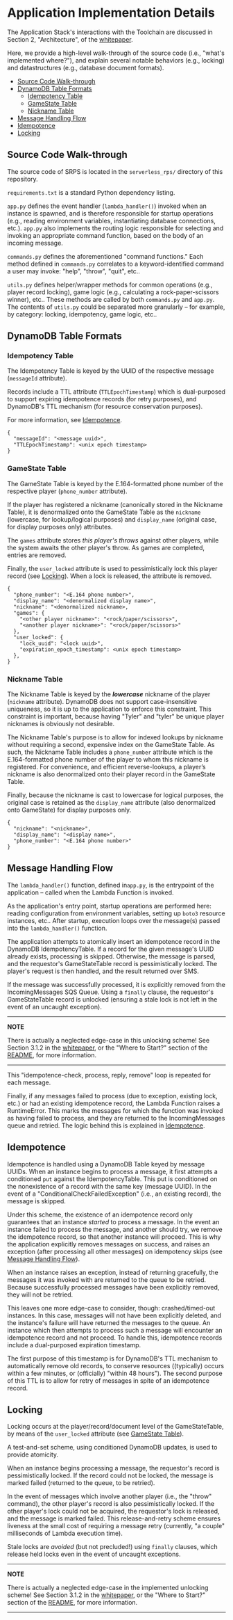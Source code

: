 # Application Implementation Details

The Application Stack's interactions with the Toolchain are discussed in Section 2, "Architecture", of the [whitepaper](whitepaper.pdf).

Here, we provide a high-level walk-through of the source code (i.e., "what's implemented where?"), and explain several notable behaviors (e.g., locking) and datastructures (e.g., database document formats).

<!-- MarkdownTOC autolink="true" levels="1,2,3" -->

- [Source Code Walk-through](#source-code-walk-through)
- [DynamoDB Table Formats](#dynamodb-table-formats)
	- [Idempotency Table](#idempotency-table)
	- [GameState Table](#gamestate-table)
	- [Nickname Table](#nickname-table)
- [Message Handling Flow](#message-handling-flow)
- [Idempotence](#idempotence)
- [Locking](#locking)

<!-- /MarkdownTOC -->

## Source Code Walk-through

The source code of SRPS is located in the `serverless_rps/` directory of this repository.

`requirements.txt` is a standard Python dependency listing.

`app.py` defines the event handler (`lambda_handler()`) invoked when an instance is spawned, and is therefore responsible for startup operations (e.g., reading environment variables, instantiating database connections, etc.). `app.py` also implements the routing logic responsible for selecting and invoking an appropriate command function, based on the body of an incoming message.

`commands.py` defines the aforementioned "command functions." Each method defined in `commands.py` correlates to a keyword-identified command a user may invoke: "help", "throw", "quit", etc..

`utils.py` defines helper/wrapper methods for common operations (e.g., player record locking), game logic (e.g., calculating a rock-paper-scissors winner), etc.. These methods are called by both `commands.py` and `app.py`. The contents of `utils.py` could be separated more granularly – for example, by category: locking, idempotency, game logic, etc..

## DynamoDB Table Formats

### Idempotency Table


The Idempotency Table is keyed by the UUID of the respective message (`messageId` attribute).

Records include a TTL attribute (`TTLEpochTimestamp`) which is dual-purposed to support expiring idempotence records (for retry purposes), and DynamoDB's TTL mechanism (for resource conservation purposes).

For more information, see [Idempotence](#idempotence).

```
{
  "messageId": "<message uuid>",
  "TTLEpochTimestamp": <unix epoch timestamp>
}
```

### GameState Table

The GameState Table is keyed by the E.164-formatted phone number of the respective player (`phone_number` attribute).

If the player has registered a nickname (canonically stored in the Nickname Table), it is denormalized onto the GameState Table as the `nickname` (lowercase, for lookup/logical purposes) and `display_name` (original case, for display purposes only) attributes.

The `games` attribute stores *this player's throws* against other players, while the system awaits the other player's throw. As games are completed, entries are removed.

Finally, the `user_locked` attribute is used to pessimistically lock this player record (see [Locking](#locking)). When a lock is released, the attribute is removed.

```
{
  "phone_number": "<E.164 phone number>",
  "display_name": "<denormalized display name>",
  "nickname": "<denormalized nickname>,
  "games": {
    "<other player nickname>": "<rock/paper/scissors>",
    "<another player nickname>": "<rock/paper/scissors>"
  },
  "user_locked": {
    "lock_uuid": "<lock uuid>",
    "expiration_epoch_timestamp": <unix epoch timestamp>
  },
}
```

### Nickname Table

The Nickname Table is keyed by the ***lowercase*** nickname of the player (`nickname` attribute). DynamoDB does not support case-insensitive uniqueness, so it is up to the application to enforce this constraint. This constraint is important, because having "Tyler" and "tyler" be unique player nicknames is obviously not desirable.

The Nickname Table's purpose is to allow for indexed lookups by nickname without requiring a second, expensive index on the GameState Table. As such, the Nickname Table includes a `phone_number` attribute which is the E.164-formatted phone number of the player to whom this nickname is registered. For convenience, and efficient reverse-lookups, a player’s nickname is also denormalized onto their player record in the GameState Table.

Finally, because the nickname is cast to lowercase for logical purposes, the original case is retained as the `display_name` attribute (also denormalized onto GameState) for display purposes only.

```
{
  "nickname": "<nickname>",
  "display_name": "<display name>",
  "phone_number": "<E.164 phone number>"
}
```


## Message Handling Flow

The `lambda_handler()` function, defined in`app.py`, is the entrypoint of the application – called when the Lambda Function is invoked.

As the application's entry point, startup operations are performed here: reading configuration from environment variables, setting up `boto3` resource instances, etc.. After startup, execution loops over the message(s) passed into the `lambda_handler()` function.

The application attempts to atomically insert an idempotence record in the DynamoDB IdempotencyTable. If a record for the given message's UUID already exists, processing is skipped. Otherwise, the message is parsed, and the requestor's GameStateTable record is pessimistically locked. The player's request is then handled, and the result returned over SMS.

If the message was successfully processed, it is explicitly removed from the IncomingMessages SQS Queue. Using a `finally` clause, the requestor's GameStateTable record is unlocked (ensuring a stale lock is not left in the event of an uncaught exception).

---
**NOTE**

There is actually a neglected edge-case in this unlocking scheme! See Section 3.1.2 in the [whitepaper](whitepaper.pdf), or the "Where to Start?" section of the [README](../README.md#where-to-start), for more information.

---

This "idempotence-check, process, reply, remove" loop is repeated for each message.

Finally, if any messages failed to process (due to exception, existing lock, etc.) or had an existing idempotence record, the Lambda Function raises a RuntimeError. This marks the messages for which the function was invoked as having failed to process, and they are returned to the IncomingMessages queue and retried. The logic behind this is explained in [Idempotence](#idempotence).

## Idempotence

Idempotence is handled using a DynamoDB Table keyed by message UUIDs. When an instance begins to process a message, it first attempts a conditioned `put` against the IdempotencyTable. This put is conditioned on the nonexistence of a record with the same key (message UUID). In the event of a "ConditionalCheckFailedException" (i.e., an existing record), the message is skipped.

Under this scheme, the existence of an idempotence record only guarantees that an instance *started* to process a message. In the event an instance failed to process the message, and another should try, we remove the idempotence record, so that another instance will proceed. This is why the application explicitly removes messages on success, and raises an exception (after processing all other messages) on idempotency skips (see [Message Handling Flow](#message-handling-flow)).

When an instance raises an exception, instead of returning gracefully, the messages it was invoked with are returned to the queue to be retried. Because successfully processed messages have been explicitly removed, they will not be retried.

This leaves one more edge-case to consider, though: crashed/timed-out instances. In this case, messages will not have been explicitly deleted, and the instance's failure will have returned the messages to the queue. An instance which then attempts to process such a message will encounter an idempotence record and not proceed. To handle this, idempotence records include a dual-purposed expiration timestamp.

The first purpose of this timestamp is for DynamoDB's TTL mechanism to automatically remove old records, to conserve resources ((typically) occurs within a few minutes, or (officially) "within 48 hours"). The second purpose of this TTL is to allow for retry of messages in spite of an idempotence record.


## Locking

Locking occurs at the player/record/document level of the GameStateTable, by means of the `user_locked` attribute (see [GameState Table](#gamestate-table)).

A test-and-set scheme, using conditioned DynamoDB updates, is used to provide atomicity.

When an instance begins processing a message, the requestor's record is pessimistically locked. If the record could not be locked, the message is marked failed (returned to the queue, to be retried).

In the event of messages which involve another player (i.e., the "throw" command), the other player's record is also pessimistically locked. If the other player's lock could not be acquired, the requestor's lock is released, and the message is marked failed. This release-and-retry scheme ensures liveness at the small cost of requiring a message retry (currently, "a couple" milliseconds of Lambda execution time).

Stale locks are *avoided* (but not precluded!) using `finally` clauses, which release held locks even in the event of uncaught exceptions.

---
**NOTE**

There is actually a neglected edge-case in the implemented unlocking scheme! See Section 3.1.2 in the [whitepaper](whitepaper.pdf), or the "Where to Start?" section of the [README](../README.md#where-to-start), for more information.

---

